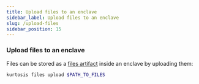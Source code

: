 ```yaml
---
title: Upload files to an enclave
sidebar_label: Upload files to an enclave
slug: /upload-files
sidebar_position: 15
---
```


### Upload files to an enclave
Files can be stored as a [files artifact][files-artifacts] inside an enclave by uploading them:

```bash
kurtosis files upload $PATH_TO_FILES
```

<!-------------------- ONLY LINKS BELOW THIS POINT ----------------------->
[files-artifacts]: ../files-artifacts.md